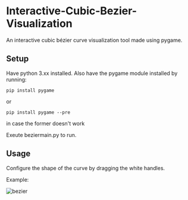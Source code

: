 # Interactive-Cubic-Bezier-Visualization
An interactive cubic bézier curve visualization tool made using pygame. 

## Setup
Have python 3.xx installed.
Also have the pygame module installed by running:
````
pip install pygame
````
or
````
pip install pygame --pre
````
in case the former doesn't work

Exeute beziermain.py to run. 

## Usage
Configure the shape of the curve by dragging the white handles.

Example: 

![bezier](https://user-images.githubusercontent.com/118640159/211127939-a74274e2-ffe2-41ed-af00-0a8ae60bafee.gif)
